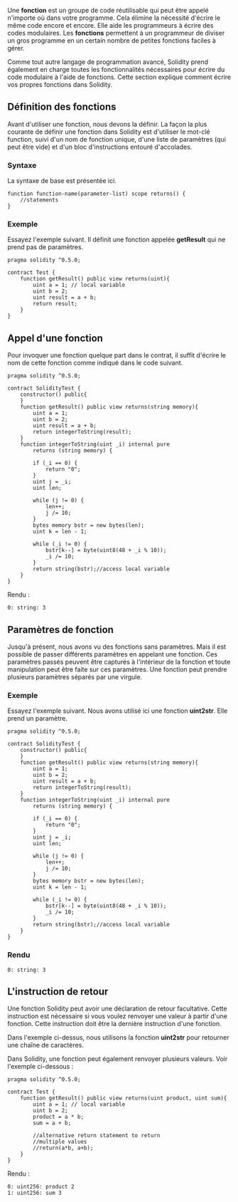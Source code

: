 Une **fonction** est un groupe de code réutilisable qui peut être appelé n'importe où dans votre programme. Cela élimine la nécessité d'écrire le même code encore et encore. Elle aide les programmeurs à écrire des codes modulaires. Les **fonctions** permettent à un programmeur de diviser un gros programme en un certain nombre de petites fonctions faciles à gérer.

Comme tout autre langage de programmation avancé, Solidity prend également en charge toutes les fonctionnalités nécessaires pour écrire du code modulaire à l'aide de fonctions. Cette section explique comment écrire vos propres fonctions dans Solidity.

## Définition des fonctions

Avant d'utiliser une fonction, nous devons la définir. La façon la plus courante de définir une fonction dans Solidity est d'utiliser le mot-clé function, suivi d'un nom de fonction unique, d'une liste de paramètres (qui peut être vide) et d'un bloc d'instructions entouré d'accolades.

### Syntaxe

La syntaxe de base est présentée ici.

```solidity
function function-name(parameter-list) scope returns() {
    //statements
}
```

### Exemple

Essayez l'exemple suivant. Il définit une fonction appelée **getResult** qui ne prend pas de paramètres.

```solidity
pragma solidity ^0.5.0;

contract Test {
    function getResult() public view returns(uint){
        uint a = 1; // local variable
        uint b = 2;
        uint result = a + b;
        return result;
    }
}
```

## Appel d'une fonction

Pour invoquer une fonction quelque part dans le contrat, il suffit d'écrire le nom de cette fonction comme indiqué dans le code suivant.

```solidity
pragma solidity ^0.5.0;

contract SolidityTest {   
    constructor() public{       
    }
    function getResult() public view returns(string memory){
        uint a = 1; 
        uint b = 2;
        uint result = a + b;
        return integerToString(result); 
    }
    function integerToString(uint _i) internal pure 
        returns (string memory) {
        
        if (_i == 0) {
            return "0";
        }
        uint j = _i;
        uint len;
        
        while (j != 0) {
            len++;
            j /= 10;
        }
        bytes memory bstr = new bytes(len);
        uint k = len - 1;
        
        while (_i != 0) {
            bstr[k--] = byte(uint8(48 + _i % 10));
            _i /= 10;
        }
        return string(bstr);//access local variable
    }
}
```

Rendu : 

```solidity
0: string: 3
```

## Paramètres de fonction

Jusqu'à présent, nous avons vu des fonctions sans paramètres. Mais il est possible de passer différents paramètres en appelant une fonction. Ces paramètres passés peuvent être capturés à l'intérieur de la fonction et toute manipulation peut être faite sur ces paramètres. Une fonction peut prendre plusieurs paramètres séparés par une virgule.

### Exemple

Essayez l'exemple suivant. Nous avons utilisé ici une fonction **uint2str**. Elle prend un paramètre.

```solidity
pragma solidity ^0.5.0;

contract SolidityTest {   
    constructor() public{       
    }
    function getResult() public view returns(string memory){
        uint a = 1; 
        uint b = 2;
        uint result = a + b;
        return integerToString(result); 
    }
    function integerToString(uint _i) internal pure 
        returns (string memory) {
        
        if (_i == 0) {
            return "0";
        }
        uint j = _i;
        uint len;
        
        while (j != 0) {
            len++;
            j /= 10;
        }
        bytes memory bstr = new bytes(len);
        uint k = len - 1;
        
        while (_i != 0) {
            bstr[k--] = byte(uint8(48 + _i % 10));
            _i /= 10;
        }
        return string(bstr);//access local variable
    }
}
```

### Rendu

```solidity
0: string: 3
```

## L'instruction de retour

Une fonction Solidity peut avoir une déclaration de retour facultative. Cette instruction est nécessaire si vous voulez renvoyer une valeur à partir d'une fonction. Cette instruction doit être la dernière instruction d'une fonction.

Dans l'exemple ci-dessus, nous utilisons la fonction **uint2str** pour retourner une chaîne de caractères.

Dans Solidity, une fonction peut également renvoyer plusieurs valeurs. Voir l'exemple ci-dessous :

```solidity
pragma solidity ^0.5.0;

contract Test {
    function getResult() public view returns(uint product, uint sum){
        uint a = 1; // local variable
        uint b = 2;
        product = a * b;
        sum = a + b;
    
        //alternative return statement to return 
        //multiple values
        //return(a*b, a+b);
    }
}
```

Rendu : 

```solidity
0: uint256: product 2
1: uint256: sum 3
```
